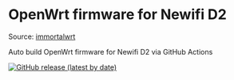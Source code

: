 # OpenWrt firmware for Newifi D2

Source: [immortalwrt](https://github.com/immortalwrt/immortalwrt)

Auto build OpenWrt firmware for Newifi D2 via GitHub Actions

[![GitHub release (latest by date)](https://img.shields.io/github/v/release/zouyoujia/OpenWrt-Newifi_D2?style=for-the-badge&label=Download)](https://github.com/zouyoujia/OpenWrt-Newifi_D2/releases/latest)
